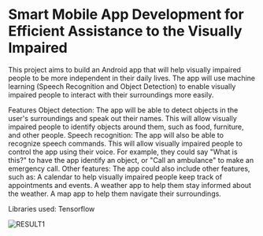 # Smart Mobile App Development for Efficient Assistance to the Visually Impaired

This project aims to build an Android app that will help visually impaired people to be more independent in their daily lives. The app will use machine learning (Speech Recognition and Object Detection) to enable visually impaired people to interact with their surroundings more easily.

Features
Object detection: The app will be able to detect objects in the user's surroundings and speak out their names. This will allow visually impaired people to identify objects around them, such as food, furniture, and other people.
Speech recognition: The app will also be able to recognize speech commands. This will allow visually impaired people to control the app using their voice. For example, they could say "What is this?" to have the app identify an object, or "Call an ambulance" to make an emergency call.
Other features: The app could also include other features, such as:
A calendar to help visually impaired people keep track of appointments and events.
A weather app to help them stay informed about the weather.
A map app to help them navigate their surroundings.

Libraries used:
Tensorflow

![RESULT1](https://github.com/gautami9t/SMADEAVI/assets/58985601/d3887f56-4d51-425d-b4da-791c92cdf55c)


